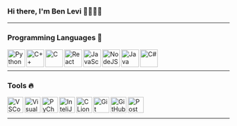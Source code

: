 <!--
**benle7/benle7** is a ✨ _special_ ✨ repository because its `README.md` (this file) appears on your GitHub profile.

Here are some ideas to get you started:

- 🔭 I’m currently working on ...
- 🌱 I’m currently learning ...
- 👯 I’m looking to collaborate on ...
- 🤔 I’m looking for help with ...
- 💬 Ask me about ...
- 📫 How to reach me: ...
- 😄 Pronouns: ...
- ⚡ Fun fact: ...
-->

### Hi there, I'm Ben Levi 👋👨🏻‍💻
<hr>

### Programming Languages 🚀
<img align="left" alt="Python" width="40px" src="https://cdn.jsdelivr.net/gh/devicons/devicon/icons/python/python-original.svg"/>
<img align="left" alt="C++" width="40px" src="https://cdn.jsdelivr.net/gh/devicons/devicon/icons/c/c-original.svg"/>
<img align="left" alt="C" width="40px" src="https://cdn.jsdelivr.net/gh/devicons/devicon/icons/cplusplus/cplusplus-original.svg"/>
<img align="left" alt="React" width="40px" src="https://cdn.jsdelivr.net/gh/devicons/devicon/icons/react/react-original.svg"/>
<img align="left" alt="JavaScript" width="40px" src="https://cdn.jsdelivr.net/gh/devicons/devicon/icons/javascript/javascript-original.svg" />
<img align="left" alt="NodeJS" width="40px" src="https://cdn.jsdelivr.net/gh/devicons/devicon/icons/nodejs/nodejs-original.svg"/>
<img align="left" alt="Java" width="40px" src="https://cdn.jsdelivr.net/gh/devicons/devicon/icons/java/java-original.svg"/>
<img align="left" alt="C#" width="40px" src="https://cdn.jsdelivr.net/gh/devicons/devicon/icons/csharp/csharp-original.svg"/>
<br/>
<br/>
<hr>

### Tools 🔥

<img alt="VSCode" align="left" width="36px" src="https://cdn.jsdelivr.net/gh/devicons/devicon/icons/vscode/vscode-original.svg"/>
<img alt="VisualStudio" align="left" width="36px" src="https://cdn.jsdelivr.net/gh/devicons/devicon/icons/visualstudio/visualstudio-plain.svg"/>
<img alt="PyCharm" align="left" width="36px" src="https://user-images.githubusercontent.com/57855070/98332075-a4b2b580-2006-11eb-95ff-906388b38446.png"/>
<img alt="InteliJ" align="left" width="36px" src="https://user-images.githubusercontent.com/57855070/98331898-3a017a00-2006-11eb-938a-eb22d38f9f57.png"/>
<img alt="CLion" align="left" width="36px" src="https://user-images.githubusercontent.com/57855070/98332831-1dfed800-2008-11eb-85dc-9925b457b3d4.png"/>
<img alt="Git" align="left" width="36px" src="https://user-images.githubusercontent.com/57855070/98332575-94e7a100-2007-11eb-9c2b-81ad2d1d04f1.png"/>
<img alt="GitHub" align="left" width="36px" src="https://user-images.githubusercontent.com/57855070/98332622-ad57bb80-2007-11eb-8ecb-9bd68aefeef6.png"/>
<img alt="Postman" align="left" width="36px" src="https://user-images.githubusercontent.com/106863159/230042032-f367b2e5-49c7-414b-8b4a-09a8cd5001c4.png"/>
<br/>
<br/>
<hr>
